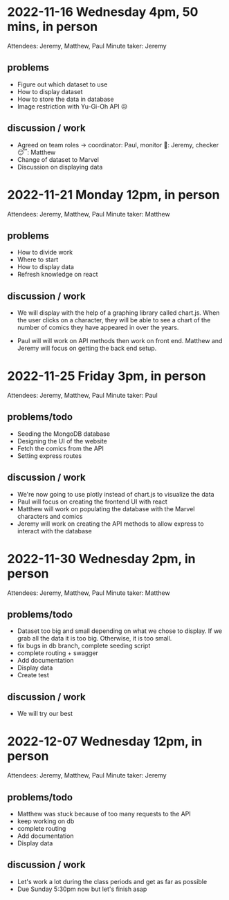 # 2022-11-16 Wednesday 4pm, 50 mins, in person
  Attendees: Jeremy, Matthew, Paul
  Minute taker: Jeremy
  ## problems
  * Figure out which dataset to use
  * How to display dataset
  * How to store the data in database
  * Image restriction with Yu-Gi-Oh API 😥
  ## discussion / work
  * Agreed on team roles -> coordinator: Paul, monitor 🛌: Jeremy, checker 😴: Matthew 
  * Change of dataset to Marvel
  * Discussion on displaying data

# 2022-11-21 Monday 12pm, in person
   Attendees: Jeremy, Matthew, Paul
   Minute taker: Matthew
   ## problems
   * How to divide work
   * Where to start
   * How to display data
   * Refresh knowledge on react
   ## discussion / work
   * We will display with the help of a graphing library called chart.js. When the user
   clicks on a character, they will be able to see a chart of the number of comics they have appeared in over the years.

   * Paul will will work on API methods then work on front end. Matthew and Jeremy will focus on getting the back end setup.

# 2022-11-25 Friday 3pm, in person
   Attendees: Jeremy, Matthew, Paul
   Minute taker: Paul
   ## problems/todo
   * Seeding the MongoDB database
   * Designing the UI of the website
   * Fetch the comics from the API
   * Setting express routes

   ## discussion / work
   * We're now going to use plotly instead of chart.js to visualize the data
   * Paul will focus on creating the frontend UI with react
   * Matthew will work on populating the database with the Marvel characters and comics
   * Jeremy will work on creating the API methods to allow express to interact with the database

# 2022-11-30 Wednesday 2pm, in person
   Attendees: Jeremy, Matthew, Paul
   Minute taker: Matthew
   ## problems/todo
   * Dataset too big and small depending on what we chose to display. If we grab all the data it is too big. Otherwise, it is too small.
   * fix bugs in db branch, complete seeding script
   * complete routing + swagger
   * Add documentation
   * Display data
   * Create test
   ## discussion / work
   * We will try our best

# 2022-12-07 Wednesday 12pm, in person
   Attendees: Jeremy, Matthew, Paul
   Minute taker: Jeremy
   ## problems/todo
   * Matthew was stuck because of too many requests to the API
   * keep working on db
   * complete routing
   * Add documentation
   * Display data
   ## discussion / work
   * Let's work a lot during the class periods and get as far as possible
   * Due Sunday 5:30pm now but let's finish asap
